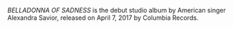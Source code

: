 _BELLADONNA OF SADNESS_ is the debut studio album by American singer Alexandra Savior, released on April 7, 2017 by Columbia Records.
